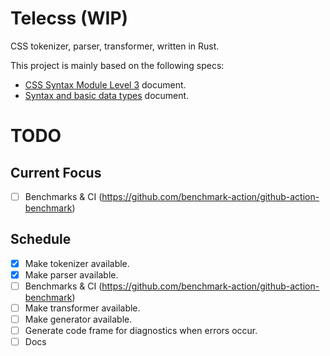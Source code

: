 # Telecss (WIP)

CSS tokenizer, parser, transformer, written in Rust.

This project is mainly based on the following specs:

- [CSS Syntax Module Level 3](https://www.w3.org/TR/css-syntax-3) document.
- [Syntax and basic data types](https://www.w3.org/TR/CSS22/syndata.html#syntax) document.

# TODO

## Current Focus

- [ ] Benchmarks & CI (https://github.com/benchmark-action/github-action-benchmark)

## Schedule

- [x] Make tokenizer available.
- [x] Make parser available.
- [ ] Benchmarks & CI (https://github.com/benchmark-action/github-action-benchmark)
- [ ] Make transformer available.
- [ ] Make generator available.
- [ ] Generate code frame for diagnostics when errors occur.
- [ ] Docs
